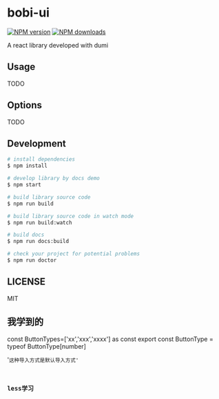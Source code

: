 # bobi-ui

[![NPM version](https://img.shields.io/npm/v/bobi-ui.svg?style=flat)](https://npmjs.org/package/bobi-ui)
[![NPM downloads](http://img.shields.io/npm/dm/bobi-ui.svg?style=flat)](https://npmjs.org/package/bobi-ui)

A react library developed with dumi

## Usage

TODO

## Options

TODO

## Development

```bash
# install dependencies
$ npm install

# develop library by docs demo
$ npm start

# build library source code
$ npm run build

# build library source code in watch mode
$ npm run build:watch

# build docs
$ npm run docs:build

# check your project for potential problems
$ npm run doctor
```

## LICENSE

MIT

## 我学到的

const ButtonTypes=['xx','xxx','xxxx'] as const 
export const ButtonType = typeof ButtonType[number]

'<code>这种导入方式是默认导入方式'

### less学习

